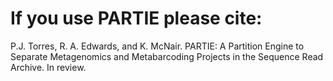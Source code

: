 # If you use PARTIE please cite:

P.J. Torres, R. A. Edwards, and K. McNair. PARTIE: A Partition Engine to Separate Metagenomics and Metabarcoding Projects in the Sequence Read Archive. In review.


